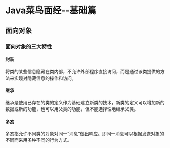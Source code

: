 # Java菜鸟面经--基础篇

## 面向对象

### 面向对象的三大特性

#### 封装

将类的某些信息隐藏在类内部，不允许外部程序直接访问，而是通过该类提供的方法来实现对隐藏信息的操作和访问。

#### 继承

继承是使用已存在的类的定义作为基础建立新类的技术，新类的定义可以增加新的数据或新的功能，也可以用父类的功能，但不能选择性地继承父类。

#### 多态

多态指允许不同类的对象对同一“消息”做出响应。即同一消息可以根据发送对象的不同而采用多种不同的行为方式。

